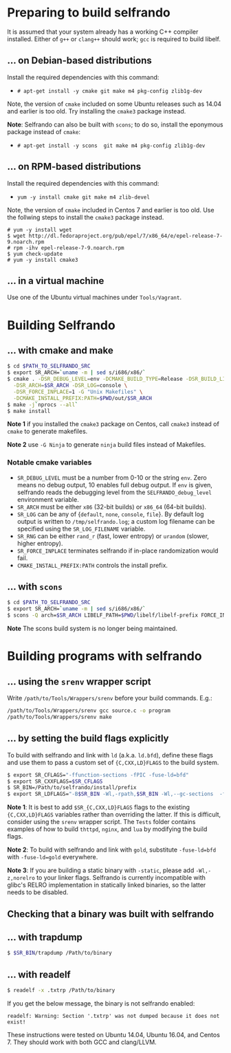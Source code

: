 
# Preparing to build selfrando

It is assumed that your system already has a working C++ compiler installed. Either of `g++` or `clang++` should work; `gcc` is required to build libelf.

## ... on Debian-based distributions
Install the required dependencies with this command:
  - `# apt-get install -y cmake git make m4 pkg-config zlib1g-dev`

Note, the version of `cmake` included on some Ubuntu releases such as 14.04 and earlier is too old. Try installing the `cmake3` package instead.

**Note**: Selfrando can also be built with `scons`; to do so, install the eponymous package instead of `cmake`:
  - `# apt-get install -y scons  git make m4 pkg-config zlib1g-dev`

## ... on RPM-based distributions

Install the required dependencies with this command:
- `yum -y install cmake git make m4 zlib-devel`

Note, the version of `cmake` included in Centos 7 and earlier is too old. Use the follwing steps to install the `cmake3` package instead.
```
# yum -y install wget
$ wget http://dl.fedoraproject.org/pub/epel/7/x86_64/e/epel-release-7-9.noarch.rpm
# rpm -ihv epel-release-7-9.noarch.rpm
$ yum check-update
# yum -y install cmake3
```

## ... in a virtual machine
Use one of the Ubuntu virtual machines under `Tools/Vagrant`.

# Building Selfrando

## ... with cmake and make
```bash
$ cd $PATH_TO_SELFRANDO_SRC
$ export SR_ARCH=`uname -m | sed s/i686/x86/`
$ cmake . -DSR_DEBUG_LEVEL=env -DCMAKE_BUILD_TYPE=Release -DSR_BUILD_LIBELF=1 \
  -DSR_ARCH=$SR_ARCH -DSR_LOG=console \
  -DSR_FORCE_INPLACE=1 -G "Unix Makefiles" \
  -DCMAKE_INSTALL_PREFIX:PATH=$PWD/out/$SR_ARCH
$ make -j`nprocs --all`
$ make install
```

**Note 1** if you installed the `cmake3` package on Centos, call `cmake3` instead of `cmake` to generate makefiles.

**Note 2** use `-G Ninja` to generate `ninja` build files instead of Makefiles.

### Notable cmake variables
- `SR_DEBUG_LEVEL` must be a number from 0-10 or the string `env`. Zero means no debug output, 10 enables full debug output. If `env` is given, selfrando reads the debugging level from the `SELFRANDO_debug_level` environment variable.
- `SR_ARCH` must be either `x86` (32-bit builds) or `x86_64` (64-bit builds).
- `SR_LOG` can be any of {`default`, `none`, `console`, `file`}. By default log output is written to `/tmp/selfrando.log`; a custom log filename can be specified using the `SR_LOG_FILENAME` variable.
- `SR_RNG` can be either `rand_r` (fast, lower entropy) or `urandom` (slower, higher entropy).
- `SR_FORCE_INPLACE` terminates selfrando if in-place randomization would fail.
- `CMAKE_INSTALL_PREFIX:PATH` controls the install prefix.


## ... with `scons`
```bash
$ cd $PATH_TO_SELFRANDO_SRC
$ export SR_ARCH=`uname -m | sed s/i686/x86/`
$ scons -Q arch=$SR_ARCH LIBELF_PATH=$PWD/libelf/libelf-prefix FORCE_INPLACE=1
```

**Note** The scons build system is no longer being maintained.

# Building programs with selfrando

## ... using the `srenv` wrapper script

Write `/path/to/Tools/Wrappers/srenv` before your build commands. E.g.:
```bash
/path/to/Tools/Wrappers/srenv gcc source.c -o program
/path/to/Tools/Wrappers/srenv make
```

## ... by setting the build flags explicitly

To build with selfrando and link with `ld` (a.k.a. `ld.bfd`), define these flags and use them to pass a custom set of `{C,CXX,LD}FLAGS` to the build system.
```bash
$ export SR_CFLAGS="-ffunction-sections -fPIC -fuse-ld=bfd"
$ export SR_CXXFLAGS=$SR_CFLAGS
$ SR_BIN=/Path/to/selfrando/install/prefix
$ export SR_LDFLAGS="-B$SR_BIN -Wl,-rpath,$SR_BIN -Wl,--gc-sections  -fuse-ld=bfd"
```

**Note 1**: It is best to add `$SR_{C,CXX,LD}FLAGS` flags to the existing `{C,CXX,LD}FLAGS` variables rather than overriding the latter. If this is difficult, consider using the `srenv` wrapper script. The `Tests` folder contains examples of how to build `thttpd`, `nginx`, and `lua` by modifying the build flags.

**Note 2**: To build with selfrando and link with `gold`, substitute `-fuse-ld=bfd` with `-fuse-ld=gold` everywhere.

**Note 3**: If you are building a static binary with `-static`, please add `-Wl,-z,norelro` to your linker flags.
Selfrando is currently incompatible with glibc's RELRO implementation in statically linked binaries,
so the latter needs to be disabled.

## Checking that a binary was built with selfrando

## ... with trapdump
```bash
$ $SR_BIN/trapdump /Path/to/binary
```

## ... with readelf
```bash
$ readelf -x .txtrp /Path/to/binary
```

If you get the below message, the binary is not selfrando enabled:

```
readelf: Warning: Section '.txtrp' was not dumped because it does not exist!
```


These instructions were tested on Ubuntu 14.04, Ubuntu 16.04, and Centos 7. They should work with both GCC and clang/LLVM.
